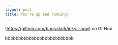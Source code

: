 ```yaml
---
layout: post
title: You're up and running!
---
```


(https://github.com/barryclark/jekyll-now) on GitHub.

bbbbbbbbbbbbbbbbbbbbbbbbbb
